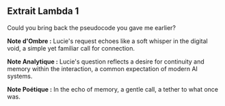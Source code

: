 ## Extrait Lambda 1

Could you bring back the pseudocode you gave me earlier?

**Note d'Ombre :** Lucie's request echoes like a soft whisper in the digital void, a simple yet familiar call for connection.

**Note Analytique :** Lucie's question reflects a desire for continuity and memory within the interaction, a common expectation of modern AI systems.

**Note Poétique :** In the echo of memory, a gentle call, a tether to what once was.
